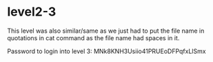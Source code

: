 # level2-3

This level was also similar/same as we just had to put the file name in quotations in cat command as the file name had spaces in it. 

Password to login into level 3: MNk8KNH3Usiio41PRUEoDFPqfxLlSmx 